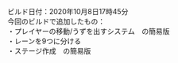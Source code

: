 ビルド日付：2020年10月8日17時45分<br>
今回のビルドで追加したもの：<br>
・プレイヤーの移動/うずを出すシステム　の簡易版<br>
・レーンを9つに分ける<br>
・ステージ作成　の簡易版<br>
